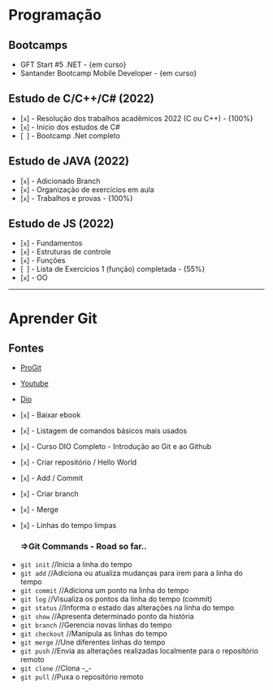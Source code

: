 # Programação

## Bootcamps

- GFT Start #5 .NET - {em curso}
- Santander Bootcamp Mobile Developer - {em curso}

## Estudo de C/C++/C# (2022)

- [`x`] - Resolução dos trabalhos acadêmicos 2022 (C ou C++) - {100%} 
- [`x`] - Início dos estudos de C#
- [` `] - Bootcamp .Net completo

## Estudo de JAVA (2022)

- [`x`] - Adicionado Branch
- [`x`] - Organização de exercícios em aula
- [`x`] - Trabalhos e provas - {100%}

## Estudo de JS (2022)

- [`x`] - Fundamentos
- [`x`] - Estruturas de controle
- [`x`] - Funções
- [` `] - Lista de Exercícios 1 (função) completada - {55%}
- [`x`] - OO

* * * 

# Aprender Git

## Fontes
- [ProGit](https://git-scm.com/book/pt-br/v2)
- [Youtube](https://www.youtube.com/watch?v=2alg7MQ6_sI)
- [Dio](https://web.dio.me/course/introducao-ao-git-e-ao-github/learning/75b9fe49-6ed4-4480-83a7-7e37fc356aa9)

- [`x`] - Baixar ebook
- [`x`] - Listagem de comandos básicos mais usados
- [`x`] - Curso DIO Completo - Introdução ao Git e ao Github
- [`x`] - Criar repositório / Hello World
- [`x`] - Add / Commit 
- [`x`] - Criar branch
- [`x`] - Merge
- [`x`] - Linhas do tempo limpas

   ### =>Git Commands - Road so far..

* `git init` //Inicia a linha do tempo
* `git add` //Adiciona ou atualiza mudanças para irem para a linha do tempo
* `git commit` //Adiciona um ponto na linha do tempo
* `git log` //Visualiza os pontos da linha do tempo (commit)
* `git status` //Informa o estado das alterações na linha do tempo
* `git show` //Apresenta determinado ponto da história
* `git branch` //Gerencia novas linhas do tempo
* `git checkout` //Manipula as linhas do tempo
* `git merge` //Une diferentes linhas do tempo
* `git push` //Envia as alterações realizadas localmente para o repositório remoto
* `git clone` //Clona -_-
* `git pull` //Puxa o repositório remoto
